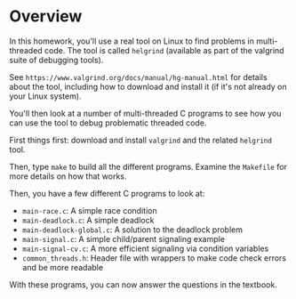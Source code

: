 
# Overview

In this homework, you'll use a real tool on Linux to find problems in
multi-threaded code. The tool is called `helgrind` (available as part of the
valgrind suite of debugging tools).

See `https://www.valgrind.org/docs/manual/hg-manual.html` for details about
the tool, including how to download and install it (if it's not
already on your Linux system).

You'll then look at a number of multi-threaded C programs to see how you can
use the tool to debug problematic threaded code.

First things first: download and install `valgrind` and the related `helgrind` tool. 

Then, type `make` to build all the different programs. Examine the `Makefile`
for more details on how that works.

Then, you have a few different C programs to look at:
- `main-race.c`: A simple race condition
- `main-deadlock.c`: A simple deadlock
- `main-deadlock-global.c`: A solution to the deadlock problem
- `main-signal.c`: A simple child/parent signaling example
- `main-signal-cv.c`: A more efficient signaling via condition variables
- `common_threads.h`: Header file with wrappers to make code check errors and be more readable

With these programs, you can now answer the questions in the textbook.




